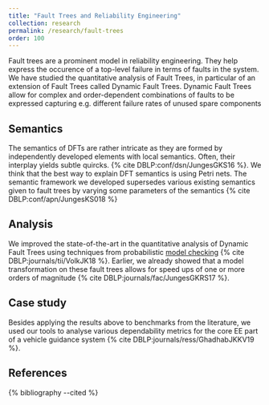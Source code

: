 ```yaml
---
title: "Fault Trees and Reliability Engineering"
collection: research
permalink: /research/fault-trees
order: 100
---
```


Fault trees are a prominent model in reliability engineering. They help express the occurence of a top-level failure in terms of faults in the system. 
We have studied the quantitative analysis of Fault Trees, in particular of an extension of Fault Trees called Dynamic Fault Trees.
Dynamic Fault Trees allow for complex and order-dependent combinations of faults to be expressed capturing e.g. different failure rates of unused spare components

Semantics
---------

The semantics of DFTs are rather intricate as they are formed by independently developed elements with local semantics. Often, their interplay yields subtle quircks. 
{%  cite DBLP:conf/dsn/JungesGKS16   %}. We think that the best way to explain DFT semantics is using Petri nets. The semantic framework we developed supersedes various existing  semantics given to fault trees by varying some parameters of the semantics {% cite DBLP:conf/apn/JungesKS018  %} 


Analysis
--------

We improved the state-of-the-art in the quantitative analysis of Dynamic Fault Trees using techniques from probabilistic [model checking](modelchecking)
{% cite DBLP:journals/tii/VolkJK18 %}.
Earlier, we already showed that a model transformation on these fault trees allows for speed ups of one or more orders of magnitude {% cite DBLP:journals/fac/JungesGKRS17  %}.

Case study
----------

Besides applying the results above to benchmarks from the literature, we used our tools to analyse various dependability metrics for the core EE part of a vehicle guidance system {% cite DBLP:journals/ress/GhadhabJKKV19 %}.

References
----------

{% bibliography --cited %}
